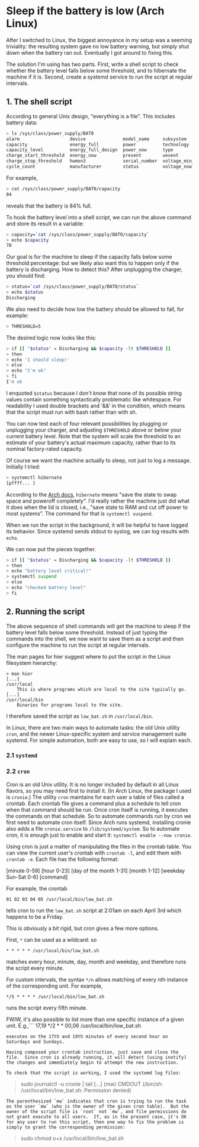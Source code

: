 # Sleep if the battery is low (Arch Linux)

After I switched to Linux, the biggest annoyance in my setup was a seeming triviality: the resulting system gave no low battery warning, but simply shut down when the battery ran out. Eventually I got around to fixing this.

The solution I'm using has two parts.  First, write a shell script to check whether the battery level falls below some threshold, and to hibernate the machine if it is.  Second, create a systemd service to run the script at regular intervals.

## 1. The shell script

According to general Unix design, "everything is a file".  This includes battery data:
```bash
> ls /sys/class/power_supply/BAT0
alarm                   device              model_name     subsystem
capacity                energy_full         power          technology
capacity_level          energy_full_design  power_now      type
charge_start_threshold  energy_now          present        uevent
charge_stop_threshold   hwmon3              serial_number  voltage_min_design
cycle_count             manufacturer        status         voltage_now
```

For example,
```bash
> cat /sys/class/power_supply/BAT0/capacity
84
```

reveals that the battery is 84% full.

To hook the battery level into a shell script, we can run the above command and store its result in a variable:
```bash
> capacity=`cat /sys/class/power_supply/BAT0/capacity`
> echo $capacity
78
```

Our goal is for the machine to sleep if the capacity falls below some threshold percentage: but we likely also want this to happen only if the battery is discharging.  How to detect this?  After unplugging the charger, you should find:
```bash
> status=`cat /sys/class/power_supply/BAT0/status`
> echo $status
Discharging
```
We also need to decide how low the battery should be allowed to fall, for example:
```bash
> THRESHOLD=5
```    
The desired logic now looks like this:
```bash
> if [[ "$status" = Discharging && $capacity -lt $THRESHOLD ]]
> then
> echo 'I should sleep!'
> else
> echo "I'm ok"
> fi
I'm ok
```
I enquoted ``$status`` because I don't know that none of its possible string values contain something syntactically problematic like whitespace.  For readability I used double brackets and '&&' in the condition, which means that the script must run with bash rather than with sh.

You can now test each of four relevant possibilities by plugging or unplugging your charger, and adjusting ``$THRESHOLD`` above or below your current battery level.  Note that the system will scale the threshold to an estimate of your battery's actual maximum capacity, rather than to its nominal factory-rated capacity.

Of course we want the machine actually to sleep, not just to log a message.  Initially I tried:
```bash
> systemctl hibernate
[pffff... ]
```
According to the [Arch docs](https://wiki.archlinux.org/index.php/Power_management/Suspend_and_hibernate), ``hibernate`` means "save the state to swap space and poweroff completely".  I'd really rather the machine just did what it does when the lid is closed, i.e., "save state to RAM and cut off power to most systems".  The command for that is ``systemctl suspend``.

When we run the script in the background, it will be helpful to have logged its behavior.  Since systemd sends stdout to syslog, we can log results with ``echo``.

We can now put the pieces together.
```bash
> if [[ "$status" = Discharging && $capacity -lt $THRESHOLD ]]
> then
> echo "battery level critical!"
> systemctl suspend
> else
> echo "checked battery level"
> fi
```

## 2. Running the script

The above sequence of shell commands will get the machine to sleep if the battery level falls below some threshold.  Instead of just typing the commands into the shell, we now want to save them as a script and then configure the machine to run the script at regular intervals.

The man pages for hier suggest where to put the script in the Linux filesystem hierarchy:

```
> man hier
[...]
/usr/local
    This is where programs which are local to the site typically go.
[...]
/usr/local/bin
    Binaries for programs local to the site.
```

I therefore saved the script as `low_bat.sh` in `/usr/local/bin`.

In Linux, there are two main ways to automate tasks: the old Unix utility `cron`, and the newer Linux-specific system and service management suite systemd.  For simple automation, both are easy to use, so I will explain each.

### 2.1 `systemd`

### 2.2 `cron`

Cron is an old Unix utility.  It is no longer included by default in all Linux flavors, so you may need first to install it.  (In Arch Linux, the package I used is `cronie`.)  The utility `cron` maintains for each user a table of files called a crontab.  Each crontab file gives a command plus a schedule to tell cron when that command should be run.  Once cron itself is running, it executes the commands on that schedule.  So to automate commands run by cron we first need to automate cron itself.  Since Arch runs systemd, installing cronie also adds a file `cronie.service` to `/lib/systemd/system`.  So to automate cron, it is enough just to enable and start it: `systemctl enable --now cronie`.

Using cron is just a matter of manipulating the files in the crontab table.  You can view the current user's crontab with `crontab -l`, and edit them with `crontab -e`.  Each file has the following format: 

[minute 0-59] [hour 0-23] [day of the month 1-31] [month 1-12] [weekday Sun-Sat 0-6] [command]

For example, the crontab 
```
01 02 03 04 05 /usr/local/bin/low_bat.sh
```
tells cron to run the `low_bat.sh` script at 2:01am on each April 3rd which happens to be a Friday.

This is obviously a bit rigid, but cron gives a few more options.

First, `*` can be used as a wildcard: so 
```
* * * * * /usr/local/bin/low_bat.sh
```
matches every hour, minute, day, month and weekday, and therefore runs the script every minute.

For custom intervals, the syntax `*/n` allows matching of every nth instance of the corresponding unit.  For example, 
```
*/5 * * * * /usr/local/bin/low_bat.sh
```
runs the script every fifth minute.

FWIW, it's also possible to list more than one specific instance of a given unit.  E.g.,```
17,19 */2 * * 00,06 /usr/local/bin/low_bat.sh
```
executes on the 17th and 19th minutes of every second hour on Saturdays and Sundays.

Having composed your crontab instruction, just save and close the file.  Since cron is already running, it will detect (using inotify) the changes and immediately begin to attempt the new instruction.

To check that the script is working, I used the systemd log files:
```
> sudo journalctl -u cronie | tail
[...] (mw) CMDOUT (/bin/sh: /usr/local/bin/low_bat.sh: Permission denied)
```
The parenthesized `mw` indicates that cron is trying to run the task as the user `mw` (who is the owner of the given cron table).  But the owner of the script file is `root` not `mw`, and file permissions do not grant execute to all users.  If, as in the present case, it's OK for any user to run this script, then one way to fix the problem is simply to grant the corresponding permission:
```
> sudo chmod o+x /usr/local/bin/low_bat.sh
```
